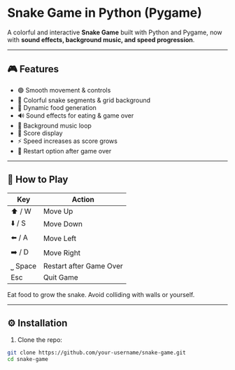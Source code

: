 # Snake Game in Python (Pygame)

A colorful and interactive **Snake Game** built with Python and Pygame, now with **sound effects, background music, and speed progression**.

---

## 🎮 Features

- 🟢 Smooth movement & controls
- 🌈 Colorful snake segments & grid background
- 🍎 Dynamic food generation
- 🔊 Sound effects for eating & game over
- 🎵 Background music loop
- 🧮 Score display
- ⚡ Speed increases as score grows
- 🔁 Restart option after game over

---

## 🧠 How to Play

| Key | Action |
|-----|---------|
| ⬆️ / W | Move Up |
| ⬇️ / S | Move Down |
| ⬅️ / A | Move Left |
| ➡️ / D | Move Right |
| ⎵ Space | Restart after Game Over |
| Esc | Quit Game |

Eat food to grow the snake. Avoid colliding with walls or yourself.

---

## ⚙️ Installation

1. Clone the repo:
```bash
git clone https://github.com/your-username/snake-game.git
cd snake-game
